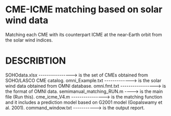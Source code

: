 # CME-ICME matching based on solar wind data 
Matching each CME with its counterpart ICME at the near-Earth orbit from the solar wind indices. 

DESCRIBTION 
============ 
SOHOdata.xlsx ----------------> is the set of CMEs obtained from SOHO/LASCO CME catalog. 
omni_Example.txt -------------> is the solar wind data obtained from OMNI database. 
omni.fmt.txt -----------------> is the format of OMNI data. 
semimanual_matching_RUN.m ----> is the main file (Run this). 
cme_icme_V4.m ----------------> is the matching function and it includes a prediction model based on G2001 model (Gopalswamy et al. 2001). 
command_window.txt -----------> is the output report. 
